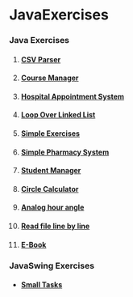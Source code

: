 # JavaExercises

### Java Exercises

1. #### [CSV Parser](https://github.com/IbrahimAlshekh/JavaExercises/blob/main/src/com/alshekh/JavaExcercises/CSVParser)
2. #### [Course Manager](https://github.com/IbrahimAlshekh/JavaExercises/blob/main/src/com/alshekh/JavaExcercises/CourseManager)
3. #### [Hospital Appointment System](https://github.com/IbrahimAlshekh/JavaExercises/blob/main/src/com/alshekh/JavaExcercises/HospitalAppointmentSystem)
4. #### [Loop Over Linked List](https://github.com/IbrahimAlshekh/JavaExercises/blob/main/src/com/alshekh/JavaExcercises/LoopOverLinkedList)
5. #### [Simple Exercises](https://github.com/IbrahimAlshekh/JavaExercises/tree/main/src/com/alshekh/JavaExcercises/SimpleExercises)
6. #### [Simple Pharmacy System](https://github.com/IbrahimAlshekh/JavaExercises/blob/main/src/com/alshekh/JavaExcercises/SimplePharmacySystem)
7. #### [Student Manager](https://github.com/IbrahimAlshekh/JavaExercises/blob/main/src/com/alshekh/JavaExcercises/StudentManager)
8. #### [Circle Calculator](https://github.com/IbrahimAlshekh/JavaExercises/blob/main/src/com/alshekh/JavaExcercises/CircleCalculator)
9. #### [Analog hour angle](https://github.com/IbrahimAlshekh/JavaExercises/blob/main/src/com/alshekh/JavaExcercises/AnalogHourAngle)
10. #### [Read file line by line](https://github.com/IbrahimAlshekh/JavaExercises/blob/main/src/com/alshekh/JavaExcercises/ReadFileLineByLine)
11. #### [E-Book](https://github.com/IbrahimAlshekh/JavaExercises/blob/main/src/com/alshekh/JavaExcercises/TextReader)

### JavaSwing Exercises

- #### [Small Tasks](https://github.com/IbrahimAlshekh/JavaExercises/tree/main/src/com/alshekh/JavaSwingExcercises)